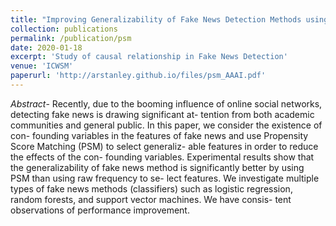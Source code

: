 ```yaml
---
title: "Improving Generalizability of Fake News Detection Methods using Propensity Score Matching" 
collection: publications
permalink: /publication/psm
date: 2020-01-18
excerpt: 'Study of causal relationship in Fake News Detection'
venue: 'ICWSM'
paperurl: 'http://arstanley.github.io/files/psm_AAAI.pdf'
---
```

_Abstract_- Recently, due to the booming influence of online social networks, detecting fake news is drawing significant at- tention from both academic communities and general public. In this paper, we consider the existence of con- founding variables in the features of fake news and use Propensity Score Matching (PSM) to select generaliz- able features in order to reduce the effects of the con- founding variables. Experimental results show that the generalizability of fake news method is significantly better by using PSM than using raw frequency to se- lect features. We investigate multiple types of fake news methods (classifiers) such as logistic regression, random forests, and support vector machines. We have consis- tent observations of performance improvement.